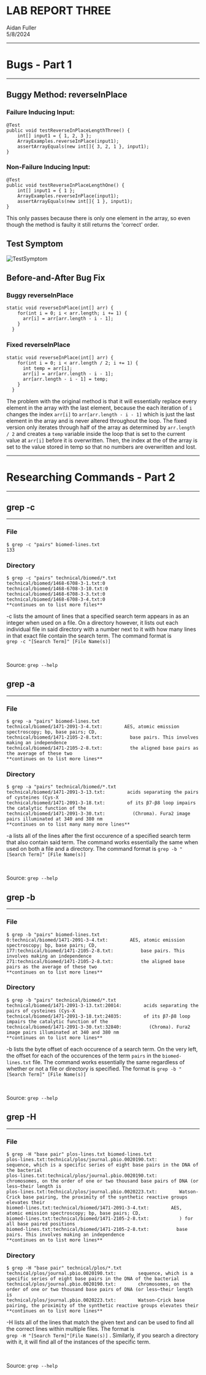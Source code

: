 # LAB REPORT THREE
Aidan Fuller <br>
5/8/2024

---
# Bugs - Part 1 
---
## Buggy Method: reverseInPlace

### Failure Inducing Input: 
```
@Test 
public void testReverseInPlaceLengthThree() {
    int[] input1 = { 1, 2, 3 };
    ArrayExamples.reverseInPlace(input1);
    assertArrayEquals(new int[]{ 3, 2, 1 }, input1);
}
```

### Non-Failure Inducing Input: 
```
@Test 
public void testReverseInPlaceLengthOne() {
    int[] input1 = { 1 };
    ArrayExamples.reverseInPlace(input1);
    assertArrayEquals(new int[]{ 1 }, input1);
}
```
This only passes because there is only one element in the array, so even though the method is faulty it still returns the 'correct' order. 

## Test Symptom
![TestSymptom](Screenshot_TestSymptom) <br>

## Before-and-After Bug Fix
### Buggy reverseInPlace
```
static void reverseInPlace(int[] arr) {
    for(int i = 0; i < arr.length; i += 1) {
      arr[i] = arr[arr.length - i - 1];
    }
  }
```
### Fixed reverseInPlace
```
static void reverseInPlace(int[] arr) {
    for(int i = 0; i < arr.length / 2; i += 1) {
      int temp = arr[i];
      arr[i] = arr[arr.length - i - 1];
      arr[arr.length - i - 1] = temp;
    }
  }
```
The problem with the original method is that it will essentially replace every element in the array with the last element, because the each iteration of `i` changes the index `arr[i]` to `arr[arr.length - i - 1]` which is just the last element in the array and is never altered throughout the loop. The fixed version only iterates through half of the array as determined by `arr.length / 2` and creates a `temp` variable inside the loop that is set to the current value at `arr[i]` before it is overwritten. Then, the index at the of the array is set to the value stored in temp so that no numbers are overwritten and lost.  

---
# Researching Commands - Part 2
---
## grep -c 
---
### File
```
$ grep -c "pairs" biomed-lines.txt
133
```
### Directory
```
$ grep -c "pairs" technical/biomed/*.txt
technical/biomed/1468-6708-3-1.txt:0
technical/biomed/1468-6708-3-10.txt:0
technical/biomed/1468-6708-3-3.txt:0
technical/biomed/1468-6708-3-4.txt:0
**continues on to list more files**
```
-c lists the amount of lines that a specified search term appears in as an integer when used on a file. On a directory however, it lists out each individual file in said directory with a number next to it with how many lines in that exact file contain the search term. The command format is <br> `grep -c "[Search Term]" [File Name(s)]`

<br>

Source: `grep --help` 


## grep -a
---
### File
```
$ grep -a "pairs" biomed-lines.txt
technical/biomed/1471-2091-3-4.txt:        AES, atomic emission spectroscopy; bp, base pairs; CD,
technical/biomed/1471-2105-2-8.txt:          base pairs. This involves making an independence
technical/biomed/1471-2105-2-8.txt:          the aligned base pairs as the average of these two
**continues on to list more lines**
```
### Directory
```
$ grep -a "pairs" technical/biomed/*.txt
technical/biomed/1471-2091-3-13.txt:        acids separating the pairs of cysteines (Cys-X 
technical/biomed/1471-2091-3-18.txt:        of its β7-β8 loop impairs the catalytic function of the
technical/biomed/1471-2091-3-30.txt:          (Chroma). Fura2 image pairs illuminated at 340 and 380 nm
**continues on to list many many more lines**
```
-a lists all of the lines after the first occurence of a specified search term that also contain said term. The command works essentially the same when used on both a file and a directory. The command format is `grep -b "[Search Term]" [File Name(s)]`

<br>

Source: `grep --help` 

## grep -b
---
### File
```
$ grep -b "pairs" biomed-lines.txt
0:technical/biomed/1471-2091-3-4.txt:        AES, atomic emission spectroscopy; bp, base pairs; CD,
177:technical/biomed/1471-2105-2-8.txt:          base pairs. This involves making an independence
271:technical/biomed/1471-2105-2-8.txt:          the aligned base pairs as the average of these two
**continues on to list more lines**
```
### Directory
```
$ grep -b "pairs" technical/biomed/*.txt
technical/biomed/1471-2091-3-13.txt:20014:        acids separating the pairs of cysteines (Cys-X 
technical/biomed/1471-2091-3-18.txt:24035:        of its β7-β8 loop impairs the catalytic function of the
technical/biomed/1471-2091-3-30.txt:32840:          (Chroma). Fura2 image pairs illuminated at 340 and 380 nm
**continues on to list more lines**
```
-b lists the byte offset of each occurence of a search term. On the very left, the offset for each of the occurences of the term `pairs` in the `biomed-lines.txt` file. The command works essentially the same regardless of whether or not a file or directory is specified. The format is `grep -b "[Search Term]" [File Name(s)]`

<br>

Source: `grep --help` 

## grep -H
---
### File
```
$ grep -H "base pair" plos-lines.txt biomed-lines.txt
plos-lines.txt:technical/plos/journal.pbio.0020190.txt:        sequence, which is a specific series of eight base pairs in the DNA of the bacterial
plos-lines.txt:technical/plos/journal.pbio.0020190.txt:        chromosomes, on the order of one or two thousand base pairs of DNA (or less—their length is
plos-lines.txt:technical/plos/journal.pbio.0020223.txt:        Watson-Crick base pairing, the proximity of the synthetic reactive groups elevates their
biomed-lines.txt:technical/biomed/1471-2091-3-4.txt:        AES, atomic emission spectroscopy; bp, base pairs; CD,
biomed-lines.txt:technical/biomed/1471-2105-2-8.txt:           ) for all base paired positions
biomed-lines.txt:technical/biomed/1471-2105-2-8.txt:          base pairs. This involves making an independence
**continues on to list more lines**
```
### Directory
```
$ grep -H "base pair" technical/plos/*.txt
technical/plos/journal.pbio.0020190.txt:        sequence, which is a specific series of eight base pairs in the DNA of the bacterial
technical/plos/journal.pbio.0020190.txt:        chromosomes, on the order of one or two thousand base pairs of DNA (or less—their length is
technical/plos/journal.pbio.0020223.txt:        Watson-Crick base pairing, the proximity of the synthetic reactive groups elevates their
**continues on to list more lines**
```
-H lists all of the lines that match the given text and can be used to find all the correct lines within multiple files. The format is <br> `grep -H "[Search Term]"[File Name(s)]` . Similarly, if you search a directory with it, it will find all of the instances of the specific term. 

<br>

Source: `grep --help` 




